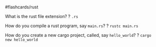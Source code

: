 #flashcards/rust

What is the rust file extension?
?
`.rs`

How do you compile a rust program, say `main.rs`?
?
`rustc main.rs`

How do you create a new cargo project, called, say `hello_world`?
?
`cargo new hello_world`